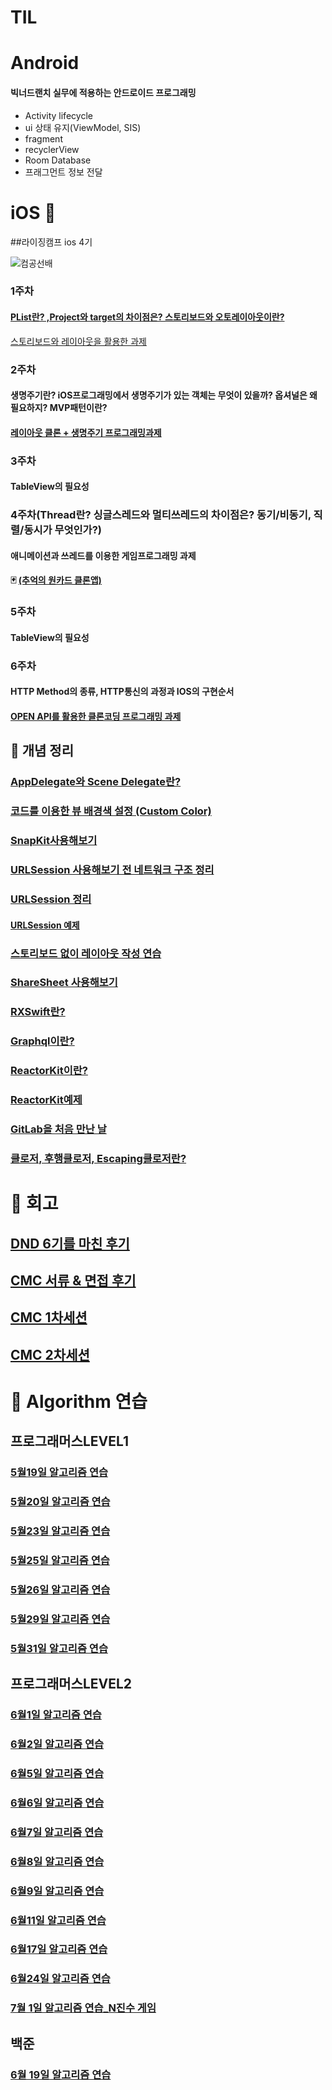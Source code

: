 # TIL



 
# Android 


#### 빅너드랜치 실무에 적용하는 안드로이드 프로그래밍
- Activity lifecycle
- ui 상태 유지(ViewModel, SIS)
- fragment
- recyclerView
- Room Database
- 프래그먼트 정보 전달


# iOS 🍎
##라이징캠프 ios 4기

![컴공선배](https://user-images.githubusercontent.com/68258365/160659532-e5cc5e89-4340-4840-940a-6b665fb75e7e.png)         

### 1주차
 #### [PList란? ,Project와 target의 차이점은? 스토리보드와 오토레이아웃이란?](https://eigen.tistory.com/4)      
 [스토리보드와 레이아웃을 활용한 과제](https://github.com/eigen98/TIL/tree/master/Today-I-Learned-main/IOS/RC_4th_coupang)      
 
### 2주차 
#### 생명주기란? iOS프로그래밍에서 생명주기가 있는 객체는 무엇이 있을까? 옵셔널은 왜 필요하지? MVP패턴이란?
#### [레이아웃 클론 + 생명주기 프로그래밍과제](https://github.com/eigen98/TIL/tree/master/Today-I-Learned-main/IOS/RC_4th_Pomodoro)

### 3주차

#### TableView의 필요성

### 4주차(Thread란? 싱글스레드와 멀티쓰레드의 차이점은? 동기/비동기, 직렬/동시가 무엇인가?)  
#### 애니메이션과 쓰레드를 이용한 게임프로그래밍 과제  
#### 🃏 [(추억의 원카드 클론앱)](https://github.com/eigen98/TIL/tree/master/Today-I-Learned-main/IOS/RC_4th_CardGame)

### 5주차
#### TableView의 필요성

### 6주차
#### HTTP Method의 종류, HTTP통신의 과정과 IOS의 구현순서
#### [OPEN API를 활용한 클론코딩 프로그래밍 과제](https://github.com/eigen98/TIL/tree/master/Today-I-Learned-main/IOS/RC_4th_MangoPlate)


## 💾 개념 정리 
### [AppDelegate와 Scene Delegate란?](https://eigen.tistory.com/3)
### [코드를 이용한 뷰 배경색 설정 (Custom Color)](https://eigen.tistory.com/5)
### [SnapKit사용해보기](https://eigen.tistory.com/6)
### [URLSession 사용해보기 전 네트워크 구조 정리](https://eigen.tistory.com/7)
### [URLSession 정리](https://eigen.tistory.com/8)
#### [URLSession 예제](https://github.com/eigen98/TIL/tree/master/Today-I-Learned-main/IOS/Brewery)
### [스토리보드 없이 레이아웃 작성 연습](https://eigen.tistory.com/10)
### [ShareSheet 사용해보기](https://eigen.tistory.com/11)
### [RXSwift란?](https://eigen.tistory.com/16)
### [Graphql이란?](https://eigen.tistory.com/25)
### [ReactorKit이란?](https://eigen.tistory.com/26)
### [ReactorKit예제](https://github.com/eigen98/TIL/tree/master/Today-I-Learned-main/IOS/exReactorKit)
### [GitLab을 처음 만난 날](https://eigen.tistory.com/94)
### [클로저, 후행클로저, Escaping클로저란?](https://eigen.tistory.com/95)


# 📒 회고

## [DND 6기를 마친 후기](https://eigen.tistory.com/2)
## [CMC 서류 & 면접 후기](https://eigen.tistory.com/12?category=1061933)
## [CMC 1차세션](https://eigen.tistory.com/13?category=1061933)
## [CMC 2차세션](https://eigen.tistory.com/21?category=1061933)

# 💯 Algorithm 연습

## 프로그래머스LEVEL1
### [5월19일 알고리즘 연습](https://eigen.tistory.com/22?category=1064467)
### [5월20일 알고리즘 연습](https://eigen.tistory.com/23?category=1064467)
### [5월23일 알고리즘 연습](https://eigen.tistory.com/24?category=1064467)
### [5월25일 알고리즘 연습](https://eigen.tistory.com/27?category=1064467)
### [5월26일 알고리즘 연습](https://eigen.tistory.com/28?category=1064467)
### [5월29일 알고리즘 연습](https://eigen.tistory.com/30?category=1064467)
### [5월31일 알고리즘 연습](https://eigen.tistory.com/32?category=1064467)


## 프로그래머스LEVEL2
### [6월1일 알고리즘 연습](https://eigen.tistory.com/33)
### [6월2일 알고리즘 연습](https://eigen.tistory.com/34?category=1064467)
### [6월5일 알고리즘 연습](https://eigen.tistory.com/36)
### [6월6일 알고리즘 연습](https://eigen.tistory.com/37)
### [6월7일 알고리즘 연습](https://eigen.tistory.com/38)
### [6월8일 알고리즘 연습](https://eigen.tistory.com/39)
### [6월9일 알고리즘 연습](https://eigen.tistory.com/40)
### [6월11일 알고리즘 연습](https://eigen.tistory.com/41)
### [6월17일 알고리즘 연습](https://eigen.tistory.com/43?category=1064467)
### [6월24일 알고리즘 연습](https://eigen.tistory.com/49?category=1064467)
### [7월 1일 알고리즘 연습_N진수 게임](https://eigen.tistory.com/57)

## 백준
### [6월 19일 알고리즘 연습](https://eigen.tistory.com/46)
